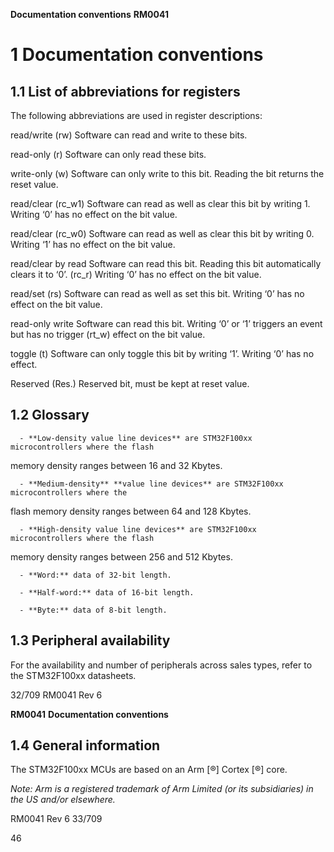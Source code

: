 **Documentation conventions** **RM0041**

# **1 Documentation conventions**

## **1.1 List of abbreviations for registers**


The following abbreviations are used in register descriptions:


read/write (rw) Software can read and write to these bits.


read-only (r) Software can only read these bits.


write-only (w) Software can only write to this bit. Reading the bit returns the reset
value.


read/clear (rc_w1) Software can read as well as clear this bit by writing 1. Writing ‘0’ has no
effect on the bit value.


read/clear (rc_w0) Software can read as well as clear this bit by writing 0. Writing ‘1’ has no
effect on the bit value.


read/clear by read Software can read this bit. Reading this bit automatically clears it to ‘0’.
(rc_r) Writing ‘0’ has no effect on the bit value.


read/set (rs) Software can read as well as set this bit. Writing ‘0’ has no effect on the
bit value.


read-only write Software can read this bit. Writing ‘0’ or ‘1’ triggers an event but has no
trigger (rt_w) effect on the bit value.


toggle (t) Software can only toggle this bit by writing ‘1’. Writing ‘0’ has no effect.


Reserved (Res.) Reserved bit, must be kept at reset value.

## **1.2 Glossary**


      - **Low-density value line devices** are STM32F100xx microcontrollers where the flash
memory density ranges between 16 and 32 Kbytes.

      - **Medium-density** **value line devices** are STM32F100xx microcontrollers where the
flash memory density ranges between 64 and 128 Kbytes.

      - **High-density value line devices** are STM32F100xx microcontrollers where the flash
memory density ranges between 256 and 512 Kbytes.

      - **Word:** data of 32-bit length.

      - **Half-word:** data of 16-bit length.

      - **Byte:** data of 8-bit length.

## **1.3 Peripheral availability**


For the availability and number of peripherals across sales types, refer to the STM32F100xx
datasheets.


32/709 RM0041 Rev 6


**RM0041** **Documentation conventions**

## **1.4 General information**


The STM32F100xx MCUs are based on an Arm [®] Cortex [®] core.


_Note:_ _Arm is a registered trademark of Arm Limited (or its subsidiaries) in the US and/or_
_elsewhere._


RM0041 Rev 6 33/709



46


